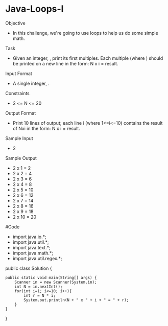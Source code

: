 # Java-Loops-I
 Objective 
- In this challenge, we're going to use loops to help us do some simple math.

Task 
- Given an integer, , print its first  multiples. Each multiple  (where ) should be printed on a new line in the form: N x i = result.

Input Format

- A single integer, .

Constraints
- 2 <= N <= 20

Output Format

- Print 10 lines of output; each line i (where 1<=i<=10) contains the result of Nxi in the form: 
  N x i = result.

Sample Input
- 2

Sample Output
- 2 x 1 = 2
- 2 x 2 = 4
- 2 x 3 = 6
- 2 x 4 = 8
- 2 x 5 = 10
- 2 x 6 = 12
- 2 x 7 = 14
- 2 x 8 = 16
- 2 x 9 = 18
- 2 x 10 = 20


#Code

- import java.io.*;
- import java.util.*;
- import java.text.*;
- import java.math.*;
- import java.util.regex.*;

 public class Solution {

    public static void main(String[] args) {
        Scanner in = new Scanner(System.in);
        int N = in.nextInt();
        for(int i=1; i<=10; i++){
            int r = N * i;
            System.out.println(N + " x " + i + " = " + r);
        }
    }
 }
